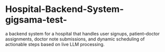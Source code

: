 # Hospital-Backend-System-gigsama-test-
a backend system for a hospital that handles user signups, patient–doctor assignments, doctor note submissions, and dynamic scheduling of actionable steps based on live LLM processing.
